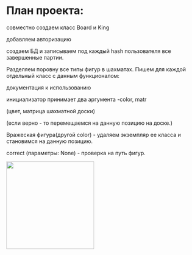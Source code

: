 <!DOCTYPE>
<html>
   <body>
      <h1>План проекта:</h1>
      <p>совместно создаем класс Board и King</p>
      <p>добавляем авторизацию</p>
      <p>создаем БД и записываем под каждый hash пользователя все завершенные партии.</p>
      <p>Разделяем поровну все типы фигур в шахматаx. Пишем для каждой отдельный класс с данным функционалом:</p>
      <p>документация к использованию</p>
      <p>инициализатор принимает два аргумента -color, matr</p>
      <p>(цвет, матрица шахматной доски)</p>
      <p>(если верно - то перемещаемся на данную позицию на доске.)</p>
      <p>Вражеская фигура(другой color) - удаляем экземпляр ее класса и становимся на данную позицию. </p>
      <p>correct (параметры: None) - проверка на путь фигур.</p>
         <img src="https://i.kym-cdn.com/entries/icons/mobile/000/018/012/this_is_fine.jpg" widht="200" height="230">
   </body>
</html>
<img>
